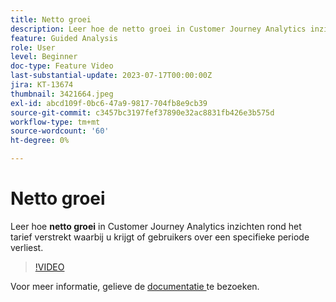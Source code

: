 ```yaml
---
title: Netto groei
description: Leer hoe de netto groei in Customer Journey Analytics inzichten over het tarief verstrekt waarbij u gebruikers over een specifieke periode verkrijgt of verliest.
feature: Guided Analysis
role: User
level: Beginner
doc-type: Feature Video
last-substantial-update: 2023-07-17T00:00:00Z
jira: KT-13674
thumbnail: 3421664.jpeg
exl-id: abcd109f-0bc6-47a9-9817-704fb8e9cb39
source-git-commit: c3457bc3197fef37890e32ac8831fb426e3b575d
workflow-type: tm+mt
source-wordcount: '60'
ht-degree: 0%

---
```


# Netto groei

Leer hoe **netto groei** in Customer Journey Analytics inzichten rond het tarief verstrekt waarbij u krijgt of gebruikers over een specifieke periode verliest.

>[!VIDEO](https://video.tv.adobe.com/v/3421664/?learn=on)

Voor meer informatie, gelieve de [ documentatie ](https://experienceleague.adobe.com/docs/analytics-platform/using/guided-analysis/user-growth/net-growth.html) te bezoeken.
